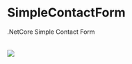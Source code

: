 # SimpleContactForm
 .NetCore Simple Contact Form
<br/><br/><br/>
<img src = "https://user-images.githubusercontent.com/15342353/94009065-98eb9680-fdac-11ea-9087-1ecb6ced53be.png" />
<br/>
